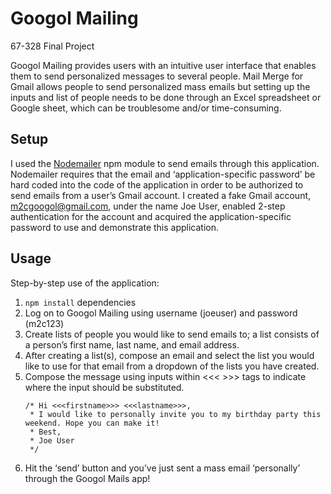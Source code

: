 Googol Mailing
=============

67-328 Final Project

Googol Mailing provides users with an intuitive user interface that enables them to send personalized messages to several people. Mail Merge for Gmail allows people to send personalized mass emails but setting up the inputs and list of people needs to be done through an Excel spreadsheet or Google sheet, which can be troublesome and/or time-consuming. 

## Setup
I used the [Nodemailer](https://www.npmjs.com/package/nodemailer) npm module to send emails through this application. Nodemailer requires that the email and ‘application-specific password’ be hard coded into the code of the application in order to be authorized to send emails from a user’s Gmail account. I created a fake Gmail account, m2cgoogol@gmail.com, under the name Joe User, enabled 2-step authentication for the account and acquired the application-specific password to use and demonstrate this application. 

## Usage
Step-by-step use of the application:

1. `npm install` dependencies
2. Log on to Googol Mailing using username (joeuser) and password (m2c123)
3. Create lists of people you would like to send emails to; a list consists of a person’s first name, last name, and email address. 
4. After creating a list(s), compose an email and select the list you would like to use for that email from a dropdown of the lists you have created.
5. Compose the message using inputs within <<< >>> tags to indicate where the input should be substituted. 
	```
	/* Hi <<<firstname>>> <<<lastname>>>,
	 * I would like to personally invite you to my birthday party this weekend. Hope you can make it!
	 * Best,
	 * Joe User
	 */ 
	```
6. Hit the ‘send’ button and you’ve just sent a mass email ‘personally’ through the Googol Mails app!

